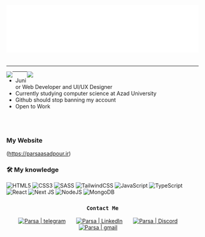 <div align="center">
	<br>
  <img src="https://raw.githubusercontent.com/ParsaAsdpr/ParsaAsdpr/main/main.svg">
	<br>
</div>
<br><hr>
<img align="right" padding="10px" src="https://github-readme-stats.vercel.app/api?username=ParsaAsdpr&show_icons=true&theme=tokyonight" width="450"/>
<img align="left" src="https://komarev.com/ghpvc/?username=ParsaAsdpr" />

---

 
- Junior Web Developer and UI/UX Designer
- Currently studying computer science at Azad University
- Github should stop banning my account
- Open to Work

  
<br>
<br>

### My Website
 <a>(https://parsaasadpour.ir)</a>

### 🛠 My knowledge

<div>

![HTML5](https://img.shields.io/badge/html5-%23E34F26.svg?style=flat-square&logo=html5&logoColor=white)
![CSS3](https://img.shields.io/badge/css3-%231572B6.svg?style=flat-square&logo=css3&logoColor=white)
![SASS](https://img.shields.io/badge/SASS-hotpink.svg?style=flat-square&logo=SASS&logoColor=white)
![TailwindCSS](https://img.shields.io/badge/tailwindcss-%2338B2AC.svg?style=flat-square&logo=tailwind-css&logoColor=white)
![JavaScript](https://img.shields.io/badge/javascript-%23323330.svg?style=flat-square&logo=javascript&logoColor=%23F7DF1E)
![TypeScript](https://img.shields.io/badge/typescript-%23007ACC.svg?style=flat-square&logo=typescript&logoColor=white)
![React](https://img.shields.io/badge/react-%2320232a.svg?style=flat-square&logo=react&logoColor=%2361DAFB)
![Next JS](https://img.shields.io/badge/Nextjs-black?style=flat-square&logo=next.js&logoColor=white)
![NodeJS](https://img.shields.io/badge/node.js-6DA55F?style=flat-square&logo=node.js&logoColor=white)
![MongoDB](https://img.shields.io/badge/MongoDB-%234ea94b.svg?style=flat-square&logo=mongodb&logoColor=white)
</div>

<div align="center">

### `Contact Me`

[<img alt="Parsa | telegram" width="22px" src="https://www.svgrepo.com/show/354443/telegram.svg" />][telegram]
&nbsp;
&nbsp;
&nbsp;
[<img alt="Parsa | LinkedIn" width="22px" src="https://www.svgrepo.com/show/81143/linkedin.svg" />][linkedin]
&nbsp;
&nbsp;
&nbsp;
[<img alt="Parsa | Discord" width="22px" src="https://www.svgrepo.com/show/353655/discord-icon.svg" />][discord]
&nbsp;
&nbsp;
&nbsp;
[<img alt="Parsa | gmail" width="22px" src="https://www.svgrepo.com/show/452213/gmail.svg" />][email]
&nbsp;
&nbsp;
&nbsp;

<br/>
</div>

[linkedin]: https://www.linkedin.com/in/parsa-asadpour-42014322b/
[telegram]: https://telegram.me/BChatBot?start=sc-683486-4zWlnrG/
[discord]: https://discordapp.com/users/823587546578944041
[email]: mailto:parsaparsaasadpour.1999@gmail.com
